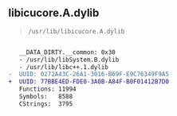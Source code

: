 ## libicucore.A.dylib

> `/usr/lib/libicucore.A.dylib`

```diff

   __DATA_DIRTY.__common: 0x30
   - /usr/lib/libSystem.B.dylib
   - /usr/lib/libc++.1.dylib
-  UUID: 0272A43C-26A1-3016-B69F-E9C76349F9A5
+  UUID: 77BBE4ED-FDE0-3A0B-A84F-B0F01412B7D0
   Functions: 11994
   Symbols:   8588
   CStrings:  3795

```
